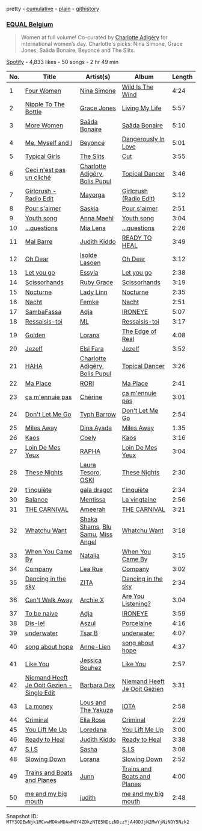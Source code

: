 pretty - [cumulative](/playlists/cumulative/37i9dQZF1DX5YBM9tRiBVF.md) - [plain](/playlists/plain/37i9dQZF1DX5YBM9tRiBVF) - [githistory](https://github.githistory.xyz/mackorone/spotify-playlist-archive/blob/main/playlists/plain/37i9dQZF1DX5YBM9tRiBVF)

### [EQUAL Belgium ](https://open.spotify.com/playlist/37i9dQZF1DX5YBM9tRiBVF)

> Women at full volume! Co\-curated by <a href="spotify:artist:0h1gX589xBKUCijeC8Bewy">Charlotte Adigéry</a> for international women’s day\. Charlotte's picks:  Nina Simone, Grace Jones, Saâda Bonaire, Beyoncé and The Slits.

[Spotify](https://open.spotify.com/user/spotify) - 4,833 likes - 50 songs - 2 hr 49 min

| No. | Title | Artist(s) | Album | Length |
|---|---|---|---|---|
| 1 | [Four Women](https://open.spotify.com/track/7urjzeGBtfHdwWmfYJjdAp) | [Nina Simone](https://open.spotify.com/artist/7G1GBhoKtEPnP86X2PvEYO) | [Wild Is The Wind](https://open.spotify.com/album/2EYVXfypcucR62WMKJl6Mr) | 4:24 |
| 2 | [Nipple To The Bottle](https://open.spotify.com/track/0DhpUlPutqrpTPnu5qNeSc) | [Grace Jones](https://open.spotify.com/artist/2f9ZiYA2ic1r1voObUimdd) | [Living My Life](https://open.spotify.com/album/4EsGuoM79PDO7tQwqAwjKC) | 5:57 |
| 3 | [More Women](https://open.spotify.com/track/73R5rWJMt6zzgiwLzOYfWR) | [Saâda Bonaire](https://open.spotify.com/artist/7y1XjJQEGtFmh1MNyWU6cg) | [Saâda Bonaire](https://open.spotify.com/album/0POnlLnYjmV7QIGKgmx1W8) | 5:10 |
| 4 | [Me, Myself and I](https://open.spotify.com/track/6XsT5UGfpaFeHQf5LRIy4W) | [Beyoncé](https://open.spotify.com/artist/6vWDO969PvNqNYHIOW5v0m) | [Dangerously In Love](https://open.spotify.com/album/6oxVabMIqCMJRYN1GqR3Vf) | 5:01 |
| 5 | [Typical Girls](https://open.spotify.com/track/2rUgm92oHShYHg3Q6YbFcg) | [The Slits](https://open.spotify.com/artist/5O0RrEgz4NLCPLrDZiPggz) | [Cut](https://open.spotify.com/album/0TfUvdJAj5ggwaLihQQ5qs) | 3:55 |
| 6 | [Ceci n'est pas un cliché](https://open.spotify.com/track/1usZqtTrEPNm8gvn1vN4T8) | [Charlotte Adigéry](https://open.spotify.com/artist/0h1gX589xBKUCijeC8Bewy), [Bolis Pupul](https://open.spotify.com/artist/0dSnTqwXok006MwsjjlzUl) | [Topical Dancer](https://open.spotify.com/album/4ivk3u8J7qg7YoWUZlnGNz) | 3:46 |
| 7 | [Girlcrush \- Radio Edit](https://open.spotify.com/track/1FJPDX7orHeRdD0uqkswa5) | [Mayorga](https://open.spotify.com/artist/5AyhF5G3hX20eu1ONPW3j6) | [Girlcrush \(Radio Edit\)](https://open.spotify.com/album/4Yvlp2ilOiPFti2RMe3LnA) | 3:12 |
| 8 | [Pour s'aimer](https://open.spotify.com/track/68ADyOddWEijp3NDZRUkia) | [Saskia](https://open.spotify.com/artist/6bFOdKxgiohdOqsE1CXtMn) | [Pour s'aimer](https://open.spotify.com/album/10M3oiLKVmxIUWx4SnyXuL) | 2:51 |
| 9 | [Youth song](https://open.spotify.com/track/2ZgOYo5mjmVpgq0VVXCJtj) | [Anna Maehl](https://open.spotify.com/artist/20qznmlJaqbaszjeAqIri4) | [Youth song](https://open.spotify.com/album/1oGJDVoVp61gOvqdYLSbsd) | 3:04 |
| 10 | [...questions](https://open.spotify.com/track/2EJVZN9yrl6ykxbEK41ft9) | [Mia Lena](https://open.spotify.com/artist/2i2zUTjbAJuVCLxPR5bHHx) | [...questions](https://open.spotify.com/album/4lZ7vWiE7K8sOr3xGFEK9H) | 2:26 |
| 11 | [Mal Barre](https://open.spotify.com/track/6vKtdGio7i2y4fcfQHWGX3) | [Judith Kiddo](https://open.spotify.com/artist/0zmgqS8lHVypUSBvUogMgz) | [READY TO HEAL](https://open.spotify.com/album/7A7TAQmGAuMZ6MJnKGMbGY) | 3:49 |
| 12 | [Oh Dear](https://open.spotify.com/track/44EhnfZw9q6YsR0B6tfYYQ) | [Isolde Lasoen](https://open.spotify.com/artist/69LIgTfuoQOAiE5wbqkMci) | [Oh Dear](https://open.spotify.com/album/27VCTA2nCe7ulozoaMTV2Y) | 3:12 |
| 13 | [Let you go](https://open.spotify.com/track/4AwmI4auI1J6hYq4D8Ifzr) | [Essyla](https://open.spotify.com/artist/28ZKsCZWBrB4T4oHtDpk81) | [Let you go](https://open.spotify.com/album/394SX03GwWKtMqrQErMond) | 2:38 |
| 14 | [Scissorhands](https://open.spotify.com/track/1jVfHognIguRWLBxbAk2Kv) | [Ruby Grace](https://open.spotify.com/artist/3nQwN1Eaw704m9BtqQQUqm) | [Scissorhands](https://open.spotify.com/album/12J8UsCMk3wSqzjNQhXJE1) | 3:19 |
| 15 | [Nocturne](https://open.spotify.com/track/0EVc4oyncVIh3Ufn3LlBL6) | [Lady Linn](https://open.spotify.com/artist/7lG8Ngp13005VC7O8dD7QL) | [Nocturne](https://open.spotify.com/album/3FnB4R4QU4TWvCOfUDIuV4) | 2:35 |
| 16 | [Nacht](https://open.spotify.com/track/7lFGCuaoGFUqcAfWHlUAeb) | [Femke](https://open.spotify.com/artist/3BXjNDE0FlSSUaI736tweL) | [Nacht](https://open.spotify.com/album/3D3XkgKy5AlsxTtaPZFuPb) | 2:51 |
| 17 | [SambaFassa](https://open.spotify.com/track/07pXnLZ5IX6PTOFueCydMm) | [Adja](https://open.spotify.com/artist/6mfAnYseSIw2FCo3YvVz1g) | [IRONEYE](https://open.spotify.com/album/63EPS17zm5uUritHjGzs3C) | 5:07 |
| 18 | [Ressaisis\-toi](https://open.spotify.com/track/2QpcRFwVAjd0iwcakdR9UC) | [ML](https://open.spotify.com/artist/2zYOYW80qD91lBNQ0i1bH8) | [Ressaisis\-toi](https://open.spotify.com/album/6IkxKBPNJlQi6C1Y9Lnf7b) | 3:17 |
| 19 | [Golden](https://open.spotify.com/track/6XNFN8xJX4TqgTfV1LxYSf) | [Lorana](https://open.spotify.com/artist/5f0UvwT0IueZUyTblRVwKA) | [The Edge of Real](https://open.spotify.com/album/7bLbRYvmnoeUSkyDZC7lP2) | 4:08 |
| 20 | [Jezelf](https://open.spotify.com/track/087VaHvp0HDFGJXaLdoXgA) | [Elsi Fara](https://open.spotify.com/artist/68pGmgid6XjDGHZu5k9wA9) | [Jezelf](https://open.spotify.com/album/1JCBDO8OQBXQdzvBxGER1Y) | 3:52 |
| 21 | [HAHA](https://open.spotify.com/track/0QtfQYHhejBLZshrh684K3) | [Charlotte Adigéry](https://open.spotify.com/artist/0h1gX589xBKUCijeC8Bewy), [Bolis Pupul](https://open.spotify.com/artist/0dSnTqwXok006MwsjjlzUl) | [Topical Dancer](https://open.spotify.com/album/4ivk3u8J7qg7YoWUZlnGNz) | 3:26 |
| 22 | [Ma Place](https://open.spotify.com/track/63ssPpPDPiwnCObV9LaN4P) | [RORI](https://open.spotify.com/artist/1VGFnvgAwxMlV8D729gs5I) | [Ma Place](https://open.spotify.com/album/1DzHMon7ERaE23QVJOP7qK) | 2:41 |
| 23 | [ça m'ennuie pas](https://open.spotify.com/track/7siHCotFdZC5xbITODUm2U) | [Chérine](https://open.spotify.com/artist/3O9jaKAXthR1nO4CTCAzRM) | [ça m'ennuie pas](https://open.spotify.com/album/78CAyyGUofZpcsX7daKIrc) | 3:01 |
| 24 | [Don't Let Me Go](https://open.spotify.com/track/7cnPWKugkvngck0zKReuW8) | [Typh Barrow](https://open.spotify.com/artist/1LyPW0dCTQJJSfF8FIHKlM) | [Don't Let Me Go](https://open.spotify.com/album/7a9CySuWBrCloiW8XC2aa1) | 2:54 |
| 25 | [Miles Away](https://open.spotify.com/track/6k3zHXsdycz5gyflIX67Ca) | [Dina Ayada](https://open.spotify.com/artist/5L88UL7xuw4CzYyzxqwgBz) | [Miles Away](https://open.spotify.com/album/1kcDeSYrhZJryDO2nWqLk5) | 1:35 |
| 26 | [Kaos](https://open.spotify.com/track/3KxMo9ObNAUdp7G9MfZVDw) | [Coely](https://open.spotify.com/artist/2DzbXUAn0DiYqcgu2wDfaf) | [Kaos](https://open.spotify.com/album/06L77NGNtKD9hBcLtU7pOP) | 3:16 |
| 27 | [Loin De Mes Yeux](https://open.spotify.com/track/2HojCdiJxd1UwZR4nyiZ3r) | [RAPHA](https://open.spotify.com/artist/17BfKBemmMGO5ZAK25wraW) | [Loin De Mes Yeux](https://open.spotify.com/album/6ZdSdfPgvE6zbHdoM8vJG3) | 3:04 |
| 28 | [These Nights](https://open.spotify.com/track/6w0DHqXxds5NSPrjZNrMVo) | [Laura Tesoro](https://open.spotify.com/artist/2vmZupMPxLgT8MNNXTRfa2), [OSKI](https://open.spotify.com/artist/3qfXX3w7HSnE4QfJlicEvJ) | [These Nights](https://open.spotify.com/album/12JqCHJmoCdSnGIxQvw4Ol) | 2:30 |
| 29 | [t'inquiète](https://open.spotify.com/track/5MCZNN35NryfsNdKH3UZtI) | [gala dragot](https://open.spotify.com/artist/5bec6G42etdHwqurstmocM) | [t'inquiète](https://open.spotify.com/album/46y8c150DdkRiggoap3Im2) | 2:34 |
| 30 | [Balance](https://open.spotify.com/track/28snZVeMwzYdolW7h1wpHb) | [Mentissa](https://open.spotify.com/artist/0cb0p26TbAeBeekZHfxWlS) | [La vingtaine](https://open.spotify.com/album/1xMisloOjQEMQTRte7kkJz) | 2:56 |
| 31 | [THE CARNIVAL](https://open.spotify.com/track/019ysltB7W7RHtBsQbIhER) | [Ameerah](https://open.spotify.com/artist/4aTfhUG1TgzhNG6pzCsu51) | [THE CARNIVAL](https://open.spotify.com/album/0mC8ZroEIkYivusIaSIUvl) | 3:21 |
| 32 | [Whatchu Want](https://open.spotify.com/track/7bokZc505xUwQj6li3g2hr) | [Shaka Shams](https://open.spotify.com/artist/0Kw0fUQEISOSWhdGKvie61), [Blu Samu](https://open.spotify.com/artist/6RcPiWIVptnyi8y3EIbDLB), [Miss Angel](https://open.spotify.com/artist/714BxIYCFvSENkMWlaCwfi) | [Whatchu Want](https://open.spotify.com/album/3dgU4g66JOH16otGdjI4Ur) | 3:18 |
| 33 | [When You Came By](https://open.spotify.com/track/1gjqszVtzfx9YqwyicjP0H) | [Natalia](https://open.spotify.com/artist/2ngqIbDud3EeLNAdrZCWyN) | [When You Came By](https://open.spotify.com/album/1cJpsEFU0mwrAL0k7x9o6c) | 3:15 |
| 34 | [Company](https://open.spotify.com/track/6lf2e8a0NOf8877D78GpaP) | [Lea Rue](https://open.spotify.com/artist/1RPZu5nxPrakSD5NumbgSn) | [Company](https://open.spotify.com/album/0nUk17FZxbfpK1AOQF4cHD) | 3:02 |
| 35 | [Dancing in the sky](https://open.spotify.com/track/2JuWcnU7ifoIaIzQXNH6hk) | [ZITA](https://open.spotify.com/artist/05QNFSNYfQhYxUJUoFtEEk) | [Dancing in the sky](https://open.spotify.com/album/2L8ds3AKfmgpyrB8Z584PM) | 2:34 |
| 36 | [Can't Walk Away](https://open.spotify.com/track/02raRlEc1VPx0jAMpL0F8q) | [Archie X](https://open.spotify.com/artist/7iHfb5ODaqKyprp2DBEXvU) | [Are You Listening?](https://open.spotify.com/album/4IdvAhS3l0jQABDXS3Mw7S) | 3:04 |
| 37 | [To be naive](https://open.spotify.com/track/2TEHLlEisZwKMziVAAFKRu) | [Adja](https://open.spotify.com/artist/6mfAnYseSIw2FCo3YvVz1g) | [IRONEYE](https://open.spotify.com/album/63EPS17zm5uUritHjGzs3C) | 3:59 |
| 38 | [Dis\-le!](https://open.spotify.com/track/0M4Ia3Pok9y36tgLR6yNyP) | [Aszul](https://open.spotify.com/artist/2IQSsvzilwzPzSDybnqAII) | [Porcelaine](https://open.spotify.com/album/1u1EBRl2370tWbrwzmns1h) | 4:16 |
| 39 | [underwater](https://open.spotify.com/track/0HdLuxpmRFnuDprWnZdZWN) | [Tsar B](https://open.spotify.com/artist/4iH079WFvkBukHz8JgiOp3) | [underwater](https://open.spotify.com/album/5xiXA17rmVFuFa2F7urizw) | 4:07 |
| 40 | [song about hope](https://open.spotify.com/track/7oWQ69HiulSYbq0nFWZgZQ) | [Anne\-Lien](https://open.spotify.com/artist/60jr9aODTp1c9UtDejfvv3) | [song about hope](https://open.spotify.com/album/5Jhk8NtTGG1ebfwDg3nFrE) | 4:37 |
| 41 | [Like You](https://open.spotify.com/track/0GY6KJkOKEuu7Nt2oOb3f7) | [Jessica Bouhez](https://open.spotify.com/artist/4ezdzoGzyeBw0tekkqSyQM) | [Like You](https://open.spotify.com/album/3nWVwh1pp2l4yRMJLyZXTi) | 2:57 |
| 42 | [Niemand Heeft Je Ooit Gezien \- Single Edit](https://open.spotify.com/track/2CMb5C7wQHz99sEMeh1glg) | [Barbara Dex](https://open.spotify.com/artist/6k5q0SYwBlBsUmfaOhk1Ak) | [Niemand Heeft Je Ooit Gezien](https://open.spotify.com/album/6t2iVinaSaOEV4oFXGeN1X) | 3:31 |
| 43 | [La money](https://open.spotify.com/track/3C0NbYg52qoQtUovS9lC3b) | [Lous and The Yakuza](https://open.spotify.com/artist/2HPiMwJktBXqakN0hnON2R) | [IOTA](https://open.spotify.com/album/3bHBzNSc5wHgedsW4m9Ykn) | 2:58 |
| 44 | [Criminal](https://open.spotify.com/track/63i5ZOxLrHTAxDjnQhZzjU) | [Elia Rose](https://open.spotify.com/artist/52kduoIpBi1P8wXMDODubv) | [Criminal](https://open.spotify.com/album/0Ot4s5L6vZADszPI6QfSCH) | 2:29 |
| 45 | [You Lift Me Up](https://open.spotify.com/track/7a39zR5kwZEs1xyCiCxTHr) | [Loredana](https://open.spotify.com/artist/01Fr5nbN9cG3Cu4nkyFMHr) | [You Lift Me Up](https://open.spotify.com/album/4mPUwelJSZvekAbzPZMT3n) | 3:00 |
| 46 | [Ready to Heal](https://open.spotify.com/track/6LDgSmB1qWEgDr4OVo6ZO1) | [Judith Kiddo](https://open.spotify.com/artist/0zmgqS8lHVypUSBvUogMgz) | [Ready to Heal](https://open.spotify.com/album/2PD2gtRzePpAeDMXGiziTY) | 3:38 |
| 47 | [S.I.S](https://open.spotify.com/track/20MoknQJqn4pPz1Yv4UNWz) | [Sasha](https://open.spotify.com/artist/4gFvv3QVGNzhhduROv3W1A) | [S.I.S](https://open.spotify.com/album/41wTgtieZ4UXXU9Wm8wupC) | 3:08 |
| 48 | [Slowing Down](https://open.spotify.com/track/5Pj887DAOSgJUJeCE15DOI) | [Lorana](https://open.spotify.com/artist/5f0UvwT0IueZUyTblRVwKA) | [Slowing Down](https://open.spotify.com/album/7lbW1QtOke7tOQCX5emD9M) | 2:52 |
| 49 | [Trains and Boats and Planes](https://open.spotify.com/track/3Cjc9jFQj71LVtCKUeuHUu) | [Junn](https://open.spotify.com/artist/2jyItz1xpE1N8UzN57lbDI) | [Trains and Boats and Planes](https://open.spotify.com/album/3OEZBeA2Fp0sEoVgsMmyTa) | 4:00 |
| 50 | [me and my big mouth](https://open.spotify.com/track/6bAMtverQa0Aryho6wGmkV) | [judith](https://open.spotify.com/artist/6N3rD8rvf1LIOtQqTCXnVA) | [me and my big mouth](https://open.spotify.com/album/3GSXrqL19GsJQciZUcuy41) | 2:48 |

Snapshot ID: `MTY3ODEwNjk1MCwwMDAwMDAwMGY4ZDkzNTE5NDczNDczYjA4ODJjN2MwYjNiNDY5Nzk2`
